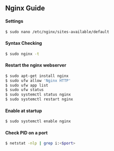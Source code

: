 ## Nginx Guide

#### Settings
```bash 
$ sudo nano /etc/nginx/sites-available/default
```
#### Syntax Checking 
```bash 
$ sudo nginx -t
```
#### Restart the nginx webserver
```bash 
$ sudo apt-get install nginx
$ sudo ufw allow 'Nginx HTTP'
$ sudo ufw app list
$ sudo ufw status
$ sudo systemctl status nginx
$ sudo systemctl restart nginx
```
#### Enable at startup
```bash 
$ sudo systemctl enable nginx
```
#### Check PID on a port
```bash 
$ netstat -nlp | grep i:<$port>
```
